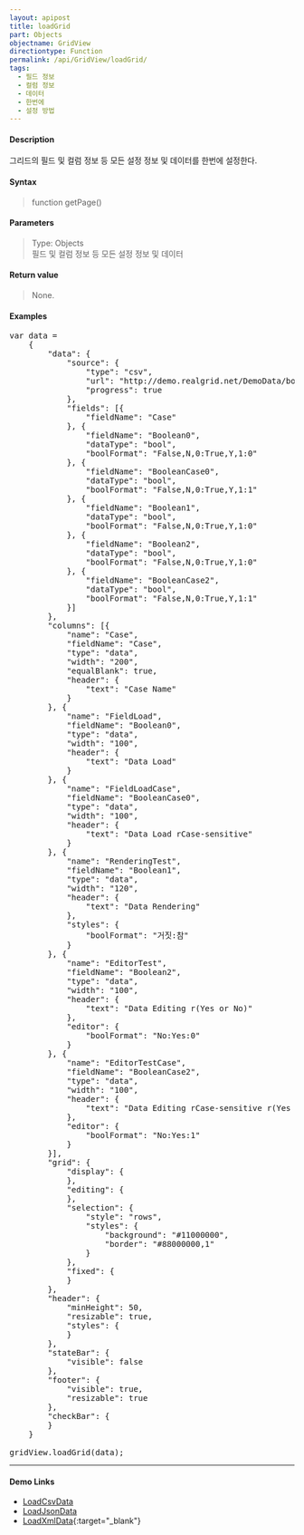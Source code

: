 ```yaml
---
layout: apipost
title: loadGrid
part: Objects
objectname: GridView
directiontype: Function
permalink: /api/GridView/loadGrid/
tags: 
  - 필드 정보
  - 컬럼 정보
  - 데이터
  - 한번에
  - 설정 방법
---
```



#### Description

 그리드의 필드 및 컬럼 정보 등 모든 설정 정보 및 데이터를 한번에 설정한다.

#### Syntax

> function getPage()

#### Parameters

> Type: Objects  
> 필드 및 컬럼 정보 등 모든 설정 정보 및 데이터

#### Return value

> None.

#### Examples 

<pre class="prettyprint">
var data = 
	{
		"data": {
			"source": {
				"type": "csv",
				"url": "http://demo.realgrid.net/DemoData/booltest.csv?__time__=${tick}",
				"progress": true
			},
			"fields": [{
				"fieldName": "Case"
			}, {
				"fieldName": "Boolean0",
				"dataType": "bool",
				"boolFormat": "False,N,0:True,Y,1:0"
			}, {
				"fieldName": "BooleanCase0",
				"dataType": "bool",
				"boolFormat": "False,N,0:True,Y,1:1"
			}, {
				"fieldName": "Boolean1",
				"dataType": "bool",
				"boolFormat": "False,N,0:True,Y,1:0"
			}, {
				"fieldName": "Boolean2",
				"dataType": "bool",
				"boolFormat": "False,N,0:True,Y,1:0"
			}, {
				"fieldName": "BooleanCase2",
				"dataType": "bool",
				"boolFormat": "False,N,0:True,Y,1:1"
			}]
		},
		"columns": [{
			"name": "Case",
			"fieldName": "Case",
			"type": "data",
			"width": "200",
			"equalBlank": true,
			"header": {
				"text": "Case Name"
			}
		}, {
			"name": "FieldLoad",
			"fieldName": "Boolean0",
			"type": "data",
			"width": "100",
			"header": {
				"text": "Data Load"
			}
		}, {
			"name": "FieldLoadCase",
			"fieldName": "BooleanCase0",
			"type": "data",
			"width": "100",
			"header": {
				"text": "Data Load rCase-sensitive"
			}
		}, {
			"name": "RenderingTest",
			"fieldName": "Boolean1",
			"type": "data",
			"width": "120",
			"header": {
				"text": "Data Rendering"
			},
			"styles": {
				"boolFormat": "거짓:참"
			}
		}, {
			"name": "EditorTest",
			"fieldName": "Boolean2",
			"type": "data",
			"width": "100",
			"header": {
				"text": "Data Editing r(Yes or No)"
			},
			"editor": {
				"boolFormat": "No:Yes:0"
			}
		}, {
			"name": "EditorTestCase",
			"fieldName": "BooleanCase2",
			"type": "data",
			"width": "100",
			"header": {
				"text": "Data Editing rCase-sensitive r(Yes or No)"
			},
			"editor": {
				"boolFormat": "No:Yes:1"
			}
		}],
		"grid": {
			"display": {
			},
			"editing": {
			},
			"selection": {
				"style": "rows",
				"styles": {
					"background": "#11000000",
					"border": "#88000000,1"
				}
			},
			"fixed": {
			}
		},
		"header": {
			"minHeight": 50,
			"resizable": true,
			"styles": {
			}
		},
		"stateBar": {
			"visible": false
		},
		"footer": {
			"visible": true,
			"resizable": true
		},
		"checkBar": {
		}
	}
	
gridView.loadGrid(data);	
</pre>

---

#### Demo Links

* [LoadCsvData](http://demo.realgrid.com/Demo/LoadCsvData)
* [LoadJsonData](http://demo.realgrid.com/Demo/LoadJsonData)
* [LoadXmlData](http://demo.realgrid.com/Demo/LoadXmlData){:target="_blank"}